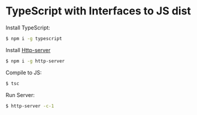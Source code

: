 # TypeScript with Interfaces to JS dist

  Install TypeScript:

```bash
$ npm i -g typescript
```
  Install [Http-server](https://www.npmjs.com/package/http-server)

```bash
$ npm i -g http-server
```

  Compile to JS:

```bash
$ tsc
```

  Run Server:

```bash
$ http-server -c-1
```
